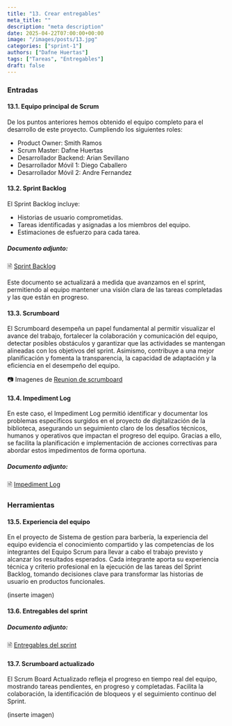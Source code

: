 ```yaml
---
title: "13. Crear entregables"
meta_title: ""
description: "meta description"
date: 2025-04-22T07:00:00+00:00
image: "/images/posts/13.jpg"
categories: ["sprint-1"]
authors: ["Dafne Huertas"]
tags: ["Tareas", "Entregables"]
draft: false
---
```

### Entradas

#### 13.1. Equipo principal de Scrum
De los puntos anteriores hemos obtenido el equipo completo para el desarrollo de este proyecto. Cumpliendo los siguientes roles:

- Product Owner: Smith Ramos
- Scrum Master: Dafne Huertas
- Desarrollador Backend: Arian Sevillano
- Desarrollador Móvil 1: Diego Caballero
- Desarrollador Móvil 2: Andre Fernandez

#### 13.2. Sprint Backlog
El Sprint Backlog incluye:
- Historias de usuario comprometidas.
- Tareas identificadas y asignadas a los miembros del equipo.
- Estimaciones de esfuerzo para cada tarea.

##### **Documento adjunto:**
 🗎 [Sprint Backlog](https://docs.google.com/spreadsheets/d/1__MzhRnwPPGiTvqDhT_Zg034O3w0nZh4/edit?usp=sharing&ouid=111875259941884054133&rtpof=true&sd=true)

Este documento se actualizará a medida que avanzamos en el sprint, permitiendo al equipo mantener una visión clara de las tareas completadas y las que están en progreso.

#### 13.3. Scrumboard 
El Scrumboard desempeña un papel fundamental al permitir visualizar el avance del trabajo, fortalecer la colaboración y comunicación del equipo, detectar posibles obstáculos y garantizar que las actividades se mantengan alineadas con los objetivos del sprint. Asimismo, contribuye a una mejor planificación y fomenta la transparencia, la capacidad de adaptación y la eficiencia en el desempeño del equipo.

 📷 Imagenes de [Reunion de scrumboard](https://drive.google.com/file/d/1Bhq8rUC7CIIXoD_D4ZyCmcOz2aKdrgE2/view?usp=sharing)

#### 13.4. Impediment Log
En este caso, el Impediment Log permitió identificar y documentar los problemas específicos surgidos en el proyecto de digitalización de la biblioteca, asegurando un seguimiento claro de los desafíos técnicos, humanos y operativos que impactan el progreso del equipo. Gracias a ello, se facilita la planificación e implementación de acciones correctivas para abordar estos impedimentos de forma oportuna.

##### **Documento adjunto:**
 🗎 [Impediment Log](https://docs.google.com/document/d/1NGY7rBVbBYJsBGKTrMk5p1wSgBs73J6kPsenyy54Ayg/edit?usp=sharing)

### Herramientas

#### 13.5. Experiencia del equipo
En el proyecto de Sistema de gestion para barbería, la experiencia del equipo evidencia el conocimiento compartido y las competencias de los integrantes del Equipo Scrum para llevar a cabo el trabajo previsto y alcanzar los resultados esperados. Cada integrante aporta su experiencia técnica y criterio profesional en la ejecución de las tareas del Sprint Backlog, tomando decisiones clave para transformar las historias de usuario en productos funcionales.

(inserte imagen)

#### 13.6. Entregables del sprint

##### **Documento adjunto:**
 🗎 [Entregables del sprint](https://docs.google.com/document/d/1GrJ8CnBmwXraEQed3YCZfEW0xV4mgp1_VOEwMIaE_yI/edit?usp=sharing)

#### 13.7. Scrumboard actualizado
El Scrum Board Actualizado refleja el progreso en tiempo real del equipo, mostrando tareas pendientes, en progreso y completadas. Facilita la colaboración, la identificación de bloqueos y el seguimiento continuo del Sprint.

(inserte imagen)
